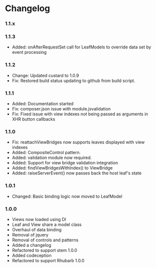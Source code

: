 # Changelog

### 1.1.x


### 1.1.3

* Added:    onAfterRequestSet call for LeafModels to override data set by event processing

### 1.1.2

* Change:   Updated custard to 1.0.9
* Fix:      Restored build status updating to github from build script.

### 1.1.1

* Added:    Documentation started
* Fix:      composer.json issue with module.jsvalidation
* Fix:      Fixed issue with view indexes not being passed as arguments in XHR button callbacks

### 1.1.0

* Fix:      reattachViewBridges now supports leaves displayed with view indexes
* Added:   	CompositeControl pattern.
* Added:	validation module now required.
* Added:	Support for view bridge validation integration
* Added:	findViewBridgesWithIndex() to ViewBridge
* Added:	raiseServerEvent() now passes back the host leaf's state

### 1.0.1

* Changed:	Basic binding logic now moved to LeafModel

### 1.0.0

* Views now loaded using DI
* Leaf and View share a model class
* Overhaul of data binding
* Removal of jquery
* Removal of controls and patterns
* Added a changelog
* Refactored to support stem 1.0.0
* Added codeception
* Refactored to support Rhubarb 1.0.0
